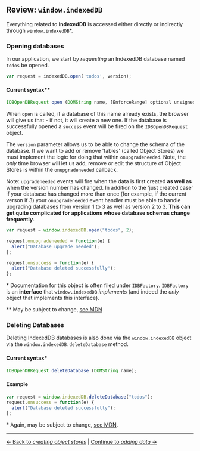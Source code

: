 ## Review: `window.indexedDB`

Everything related to **IndexedDB** is accessed either directly or indirectly through `window.indexedDB`\*.

### Opening databases

In our application, we start by *requesting* an IndexedDB database named `todos` be opened.

```js
var request = indexedDB.open('todos', version);
```

#### Current syntax\**

```js
IDBOpenDBRequest open (DOMString name, [EnforceRange] optional unsigned long long version);
```

When `open` is called, if a database of this name already exists, the browser will give us that - if not, it will create a new one.  If the database is successfully opened a `success` event will be
fired on the `IDBOpenDBRequest` object.

The `version` parameter allows us to be able to change the schema of the database.  If we want to add or remove 'tables' (called Object Stores) we must implement the logic for doing that within
`onupgradeneeded`.  Note, the *only* time browser will let us add, remove or edit the structure of Object Stores is within the `onupgradeneeded` callback.

Note: `upgradeneeded` events will fire when the data is first created **as well as** when the version number has changed.  In addition to the 'just created case' if your database has changed more
than once (for example, if the current verson if 3) your `onupgradeneeded` event handler must be able to handle upgrading databases from version 1 to 3 as well as version 2 to 3.  **This can get
quite complicated for applications whose database schemas change frequently**.

```js
var request = window.indexedDB.open("todos", 2);

request.onupgradeneeded = function(e) {
  alert("Database upgrade needed");
};

request.onsuccess = function(e) {
  alert("Database deleted successfully");
};
```

\* Documentation for this object is often filed under `IDBFactory`.  `IDBFactory` is an **interface** that `window.indexedDB` *implements* (and indeed the *only* object that implements this
interface).

\*\* May be subject to change, [see MDN](https://developer.mozilla.org/en-US/docs/Web/API/IDBFactory.open)

### Deleting Databases

Deleting IndexedDB databases is also done via the `window.indexedDB` object via the `window.indexedDB.deleteDatabase` method.

#### Current syntax\*

```js
IDBOpenDBRequest deleteDatabase (DOMString name);
```

#### Example

```js
var request = window.indexedDB.deleteDatabase("todos");
request.onsuccess = function(e) {
  alert("Database deleted successfully");
};
```

\* Again, may be subject to change, [see MDN](https://developer.mozilla.org/en-US/docs/Web/API/IDBFactory.deleteDatabase).

---

[← Back to *creating object stores*](../04-creating-object-stores) | [Continue to *adding data* →](../06-adding-data)
